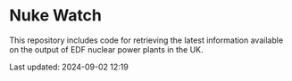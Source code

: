 # Nuke Watch

This repository includes code for retrieving the latest information available on the output of EDF nuclear power plants in the UK.

Last updated: 2024-09-02 12:19